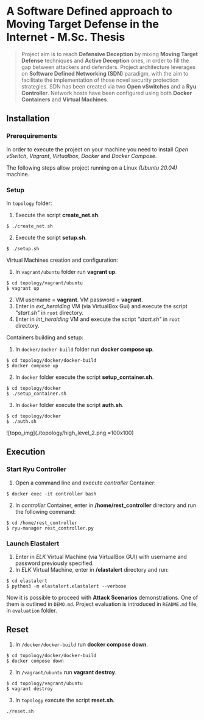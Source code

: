 # A Software Defined approach to Moving Target Defense in the Internet - M.Sc. Thesis
> Project aim is to reach **Defensive Deception** by mixing **Moving Target Defense** techniques and **Active Deception** ones, in order to fill the gap between attackers and defenders. Project architecture leverages on **Software Defined Networking (SDN)** paradigm, with the aim to facilitate the implementation of those novel security protection strategies. SDN has been created via two **Open vSwitches** and a **Ryu Controller**. Network hosts have been configured using both **Docker Containers** and **Virtual Machines**. ​

## Installation
### Prerequirements  
In order to execute the project on your machine
you need to install *Open vSwitch*, *Vagrant*, *Virtualbox*, *Docker* and *Docker Compose*.

The following steps allow project running on a Linux *(Ubuntu 20.04)* machine.

### Setup
In `topology` folder: 
1. Execute the script **create_net.sh**.
```  
$ ./create_net.sh
```
2. Execute the script **setup.sh**.
```  
$ ./setup.sh
```
Virtual Machines creation and configuration:

1. In `vagrant/ubuntu` folder run **vagrant up**.
```  
$ cd topology/vagrant/ubuntu
$ vagrant up
```
2. VM username = **vagrant**. VM password = **vagrant**.
3. Enter in *ext_heralding* VM (via VirtualBox Gui) and execute the script *"start.sh"* in `root` directory.
4. Enter in *int_heralding* VM and execute the script *"start.sh"* in `root` directory.

Containers building and setup:
1. In `docker/docker-build` folder run **docker compose up**.
```  
$ cd topology/docker/docker-build
$ docker compose up
```
2. In `docker` folder execute the script **setup_container.sh**.
```  
$ cd topology/docker
$ ./setup_container.sh
```
3. In `docker` folder execute the script **auth.sh**.
```  
$ cd topology/docker
$ ./auth.sh
```
![topo_img](./topology/high_level_2.png =100x100)

## Execution
### Start Ryu Controller
1. Open a command line and execute *controller* Container:
```  
$ docker exec -it controller bash
```
2. In *controller* Container, enter in **/home/rest_controller** directory and run the following command:
```  
$ cd /home/rest_controller
$ ryu-manager rest_controller.py
```

### Launch Elastalert
1. Enter in *ELK* Virtual Machine (via VirtualBox GUI) with username and password previously specified.
2. In *ELK* Virtual Machine, enter in **/elastalert** directory and run:
```  
$ cd elastalert
$ python3 -m elastalert.elastalert --verbose
```

Now it is possible to proceed with **Attack Scenarios** demonstrations. One of them is outlined in `DEMO.md`. Project evaluation is introduced in `README.md` file, in `evaluation` folder.

## Reset
1. In `/docker/docker-build` run **docker compose down**.
```  
$ cd topology/docker/docker-build
$ docker compose down
```
2. In `/vagrant/ubuntu` run **vagrant destroy**.
```  
$ cd topology/vagrant/ubuntu
$ vagrant destroy
```
3. In `topology` execute the script **reset.sh**.
```  
./reset.sh
```